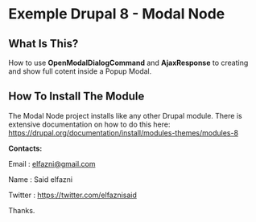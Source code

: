 Exemple Drupal 8 - Modal Node
=======================

What Is This?
-------------

How to use **OpenModalDialogCommand** and **AjaxResponse** to creating and show full cotent inside a Popup Modal.


How To Install The Module
--------------------------

The Modal Node project installs like any other Drupal module. There is extensive
documentation on how to do this here:
https://drupal.org/documentation/install/modules-themes/modules-8


**Contacts:**

Email : elfazni@gmail.com

Name : Said elfazni

Twitter : https://twitter.com/elfaznisaid


Thanks.

